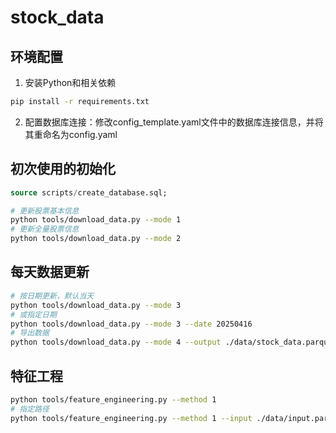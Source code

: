 # stock_data

## 环境配置
1. 安装Python和相关依赖
```bash
pip install -r requirements.txt
```

2. 配置数据库连接：修改config_template.yaml文件中的数据库连接信息，并将其重命名为config.yaml

## 初次使用的初始化
```sql
source scripts/create_database.sql;
```

```bash
# 更新股票基本信息
python tools/download_data.py --mode 1
# 更新全量股票信息
python tools/download_data.py --mode 2
```

## 每天数据更新
```bash
# 按日期更新，默认当天
python tools/download_data.py --mode 3
# 或指定日期
python tools/download_data.py --mode 3 --date 20250416
# 导出数据
python tools/download_data.py --mode 4 --output ./data/stock_data.parquet
```

## 特征工程
```bash
python tools/feature_engineering.py --method 1
# 指定路径
python tools/feature_engineering.py --method 1 --input ./data/input.parquet --output ./data/output.parquet
```
